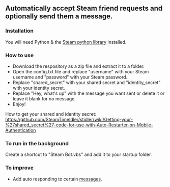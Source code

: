 ## Automatically accept Steam friend requests and optionally send them a message.

### Installation
You will need Python & the [Steam python library](https://github.com/ValvePython/steam) installed.

### How to use
* Download the respository as a zip file and extract it to a folder.
* Open the config.txt file and replace "username" with your Steam username and "password" with your Steam password.
* Replace "shared_secret" with your shared secret and "identity_secret" with your identity secret.
* Replace "Hey, what's up" with the message you want sent or delete it or leave it blank for no message.
* Enjoy!

How to get your shared and identity secret: https://github.com/SteamTimeIdler/stidler/wiki/Getting-your-%27shared_secret%27-code-for-use-with-Auto-Restarter-on-Mobile-Authentication

### To run in the background
Create a shortcut to "Steam Bot.vbs" and add it to your startup folder.

### To improve
* Add auto responding to certain [messages](https://steam.readthedocs.io/en/latest/api/steam.client.html#steam.client.SteamClient.EVENT_CHAT_MESSAGE).
